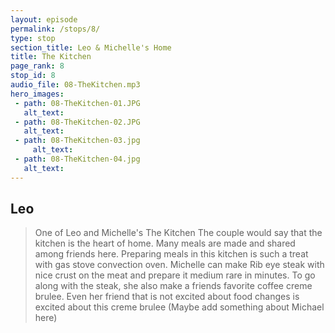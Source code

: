 ```yaml
---
layout: episode
permalink: /stops/8/
type: stop
section_title: Leo & Michelle's Home
title: The Kitchen
page_rank: 8
stop_id: 8
audio_file: 08-TheKitchen.mp3
hero_images:
 - path: 08-TheKitchen-01.JPG
   alt_text:
 - path: 08-TheKitchen-02.JPG
   alt_text:
 - path: 08-TheKitchen-03.jpg
     alt_text:
 - path: 08-TheKitchen-04.jpg
   alt_text:
---
```


## Leo

> One of Leo and Michelle's
The Kitchen
The couple would say that the kitchen is the heart of home. Many meals are made and shared among friends here.
Preparing meals in this kitchen is such a treat with gas stove convection oven. Michelle can make Rib eye steak
with nice crust on the meat and prepare it medium rare in minutes. To go along with the steak, she also make a friends favorite
coffee creme brulee. Even her friend that is not excited about food changes is excited about this creme brulee (Maybe add something about Michael here)
